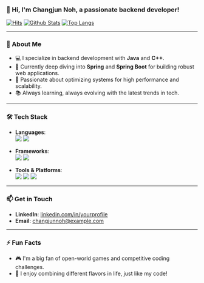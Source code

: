 ### 👋 Hi, I'm Changjun Noh, a passionate backend developer!

[![Hits](https://hits.seeyoufarm.com/api/count/incr/badge.svg?url=https%3A%2F%2Fgithub.com%2Fgeniusjun)](https://hits.seeyoufarm.com)
[![Github Stats](https://github-readme-stats.vercel.app/api?username=geniusjun&show_icons=true&hide_border=true&theme=radical)](https://github.com/geniusjun)
[![Top Langs](https://github-readme-stats.vercel.app/api/top-langs/?username=geniusjun&layout=compact&theme=radical)](https://github.com/geniusjun)

---

### 🚀 About Me
- 💻 I specialize in backend development with **Java** and **C++**.
- 🌱 Currently deep diving into **Spring** and **Spring Boot** for building robust web applications.
- 🔧 Passionate about optimizing systems for high performance and scalability.
- 📚 Always learning, always evolving with the latest trends in tech.

---

### 🛠 Tech Stack
- **Languages**:  
  <img src="https://img.shields.io/badge/Java-007396?style=flat-square&logo=Java&logoColor=white"/> <img src="https://img.shields.io/badge/C++-00599C?style=flat-square&logo=cplusplus&logoColor=white"/>

- **Frameworks**:  
  <img src="https://img.shields.io/badge/Spring-6DB33F?style=flat-square&logo=Spring&logoColor=white"/> <img src="https://img.shields.io/badge/SpringBoot-6DB33F?style=flat-square&logo=SpringBoot&logoColor=white"/>

- **Tools & Platforms**:  
  <img src="https://img.shields.io/badge/IntelliJ_IDEA-000000?style=flat-square&logo=intellij-idea&logoColor=white"/> <img src="https://img.shields.io/badge/Git-F05032?style=flat-square&logo=git&logoColor=white"/> <img src="https://img.shields.io/badge/Docker-2496ED?style=flat-square&logo=docker&logoColor=white"/>

---

### 📫 Get in Touch
- **LinkedIn**: [linkedin.com/in/yourprofile](https://linkedin.com)
- **Email**: changjunnoh@example.com

---

### ⚡ Fun Facts
- 🎮 I'm a big fan of open-world games and competitive coding challenges.
- 🍜 I enjoy combining different flavors in life, just like my code!
